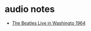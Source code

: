 # audio notes

- [The Beatles Live in Washingto 1964](https://www.youtube.com/watch?v=HtZBNMt8LjQ&list=RDHtZBNMt8LjQ&start_radio=1)
